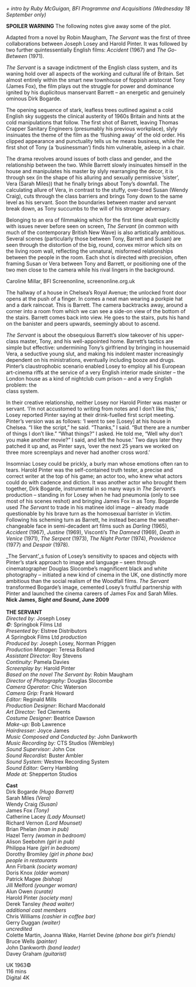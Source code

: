

_+ intro by Ruby McGuigan, BFI Programme and Acquisitions (Wednesday 18 September only)_

**SPOILER WARNING** The following notes give away some of the plot.

Adapted from a novel by Robin Maugham, _The Servant_ was the first of three collaborations between Joseph Losey and Harold Pinter. It was followed by two further quintessentially English films: _Accident_ (1967) and _The Go-Between_ (1971).

_The Servant_ is a savage indictment of the English class system, and its waning hold over all aspects of the working and cultural life of Britain. Set almost entirely within the smart new townhouse of foppish aristocrat Tony (James Fox), the film plays out the struggle for power and dominance ignited by his duplicitous manservant Barrett – an energetic and genuinely ominous Dirk Bogarde.

The opening sequence of stark, leafless trees outlined against a cold English sky suggests the clinical austerity of 1960s Britain and hints at the cold manipulations that follow. The first shot of Barrett, leaving Thomas Crapper Sanitary Engineers (presumably his previous workplace), slyly insinuates the theme of the film as the ‘flushing away’ of the old order. His clipped appearance and punctuality tells us he means business, while the first shot of Tony (a ‘businessman’) finds him vulnerable, asleep in a chair.

The drama revolves around issues of both class and gender, and the relationship between the two. While Barrett slowly insinuates himself in the house and manipulates his master by slyly rearranging the decor, it is through sex (in the shape of his alluring and sexually permissive ‘sister’, Vera (Sarah Miles)) that he finally brings about Tony’s downfall. The calculating allure of Vera, in contrast to the stuffy, over-bred Susan (Wendy Craig), cuts through the class barriers and brings Tony down to the same level as his servant. Soon the boundaries between master and servant break down, as Tony succumbs to the will of his stronger adversary.

Belonging to an era of filmmaking which for the first time dealt explicitly with issues never before seen on screen, _The Servant_ (in common with much of the contemporary British New Wave) is also artistically ambitious. Several scenes (particularly those between Tony, Barrett and Susan) are seen through the distortion of the big, round, convex mirror which sits on the living room wall, reflecting the unnatural, misformed relationships between the people in the room. Each shot is directed with precision, often framing Susan or Vera between Tony and Barrett, or positioning one of the two men close to the camera while his rival lingers in the background.

Caroline Millar, BFI Screenonline, screenonline.org.uk

The hallway of a house in Chelsea’s Royal Avenue; the unlocked front door opens at the push of a finger. In comes a neat man wearing a porkpie hat and a dark raincoat. This is Barrett. The camera backtracks away, around a corner into a room from which we can see a side-on view of the bottom of the stairs. Barrett comes back into view. He goes to the stairs, puts his hand on the banister and peers upwards, seemingly about to ascend.

_The Servant_ is about the obsequious Barrett’s slow takeover of his upper-class master, Tony, and his well-appointed home. Barrett’s tactics are simple but effective: undermining Tony’s girlfriend by bringing in housemaid Vera, a seductive young slut, and making his indolent master increasingly dependent on his ministrations, eventually including booze and drugs. Pinter’s claustrophobic scenario enabled Losey to employ all his European art-cinema riffs at the service of a very English interior made sinister – the London house as a kind of nightclub cum prison – and a very English problem: the  
class system.

In their creative relationship, neither Losey nor Harold Pinter was master or servant. ‘I’m not accustomed to writing from notes and I don’t like this,’ Losey reported Pinter saying at their drink-fuelled first script meeting. Pinter’s version was as follows: ‘I went to see [Losey] at his house in Chelsea. “I like the script,” he said. “Thanks,” I said. “But there are a number of things I don’t like.” “What things?” I asked. He told me, “Well why don’t you make another movie?” I said, and left the house.’ Two days later they patched it up and, as Pinter says, ‘over the next 25 years we worked on three more screenplays and never had another cross word.’

Insomniac Losey could be prickly, a burly man whose emotions often ran to tears. Harold Pinter was the self-contained truth tester, a precise and correct writer at the top of his game; an actor too, who knew what actors could do with cadence and diction. It was another actor who brought them together, Dirk Bogarde, instrumental in so many ways in _The Servant_’s production – standing in for Losey when he had pneumonia (only to see most of his scenes reshot) and bringing James Fox in as Tony. Bogarde used _The Servant_ to trade in his matinee idol image – already made questionable by his brave turn as the homosexual barrister in _Victim_. Following his scheming turn as Barrett, he instead became the weather-changeable face in semi-decadent art films such as _Darling_ (1965), _Accident_ (1967), _Justine_ (1969), Visconti’s _The Damned_ (1969), _Death in Venice_ (1971), _The Serpent_ (1973), _The Night Porter_ (1974), _Providence_ (1977) and _Despair_ (1978).

_The Servant’_s fusion of Losey’s sensitivity to spaces and objects with Pinter’s stark approach to image and language – seen through cinematographer Douglas Slocombe’s magnificent black and white photography – initiated a new kind of cinema in the UK, one distinctly more ambitious than the social realism of the Woodfall films. _The Servant_ transformed Bogarde’s image, cemented Losey’s fruitful partnership with Pinter and launched the cinema careers of James Fox and Sarah Miles.  
**Nick James, _Sight and Sound_, June 2009**  
<br>
**THE SERVANT**  
_Directed by:_ Joseph Losey  
_©:_ Springbok Films Ltd  
_Presented by:_ Elstree Distributors  
_A_ Springbok Films Ltd _production_  
_Produced by:_ Joseph Losey, Norman Priggen  
_Production Manager:_ Teresa Bolland  
_Assistant Director:_ Roy Stevens  
_Continuity:_ Pamela Davies  
_Screenplay by:_ Harold Pinter  
_Based on the novel The Servant by:_ Robin Maugham  
_Director of Photography:_ Douglas Slocombe  
_Camera Operator:_ Chic Waterson  
_Camera Grip:_ Frank Howard  
_Editor:_ Reginald Mills  
_Production Designer:_ Richard Macdonald  
_Art Director:_ Ted Clements  
_Costume Designer:_ Beatrice Dawson  
_Make-up:_ Bob Lawrence  
_Hairdresser:_ Joyce James  
_Music Composed and Conducted by:_ John Dankworth  
_Music Recording by:_ CTS Studios (Wembley)  
_Sound Supervisor:_ John Cox  
_Sound Recordist:_ Buster Ambler  
_Sound System:_ Westrex Recording System  
_Sound Editor:_ Gerry Hambling  
_Made at:_ Shepperton Studios  

**Cast**  
Dirk Bogarde _(Hugo Barrett)_  
Sarah Miles _(Vera)_  
Wendy Craig _(Susan)_  
James Fox _(Tony)_  
Catherine Lacey _(Lady Mounset)_  
Richard Vernon _(Lord Mounset)_  
Brian Phelan _(man in pub)_  
Hazel Terry _(woman in bedroom)_  
Alison Seebohm _(girl in pub)_  
Philippa Hare _(girl in bedroom)_  
Dorothy Bromiley _(girl in phone box)_  
_people in restaurants_  
Ann Firbank _(society woman)_  
Doris Knox _(older woman)_  
Patrick Magee _(bishop)_  
Jill Melford _(younger woman)_  
Alun Owen _(curate)_  
Harold Pinter _(society man)_  
Derek Tansley _(head waiter)_  
_additional cast members_  
Chris Williams _(cashier in coffee bar)_  
Gerry Duggan _(waiter)_  
_uncredited_  
Colette Martin, Joanna Wake, Harriet Devine _(phone box girl’s friends)_  
Bruce Wells _(painter)_  
John Dankworth _(band leader)_  
Davey Graham _(guitarist)_  

UK 1963©  
116 mins  
Digital 4K  
<!--stackedit_data:
eyJoaXN0b3J5IjpbMTM3MzIwNTk0OF19
-->